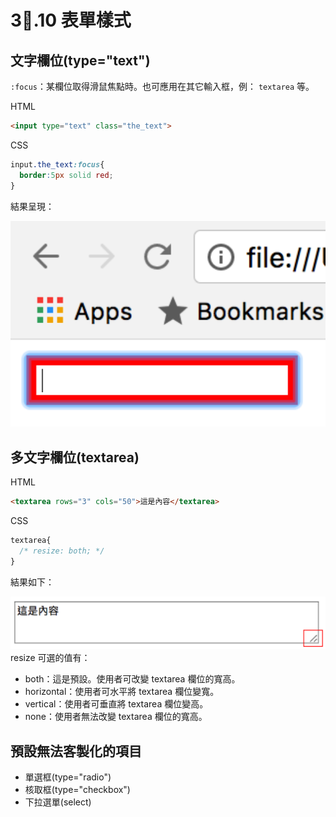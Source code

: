 # 3.10 表單樣式

## 文字欄位\(type="text"\)

`:focus`：某欄位取得滑鼠焦點時。也可應用在其它輸入框，例： `textarea` 等。

HTML

```html
<input type="text" class="the_text">
```

CSS

```css
input.the_text:focus{
  border:5px solid red;
}
```

結果呈現：

![](/assets/focus_status.png)

## 多文字欄位\(textarea\)

HTML

```html
<textarea rows="3" cols="50">這是內容</textarea>
```

CSS

```css
textarea{
  /* resize: both; */
}
```

結果如下：

![](/assets/textarea_resize_sample.png)resize 可選的值有：

* both：這是預設。使用者可改變 textarea 欄位的寬高。
* horizontal：使用者可水平將 textarea 欄位變寬。
* vertical：使用者可垂直將 textarea 欄位變高。
* none：使用者無法改變 textarea 欄位的寬高。

## 預設無法客製化的項目

* 單選框\(type="radio"\)
* 核取框\(type="checkbox"\)
* 下拉選單\(select\)




